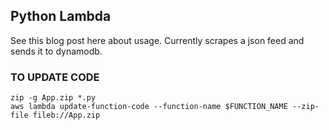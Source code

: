 ## Python Lambda

See this blog post here about usage. Currently scrapes a json feed and sends it to dynamodb.

### TO UPDATE CODE
```
zip -g App.zip *.py
aws lambda update-function-code --function-name $FUNCTION_NAME --zip-file fileb://App.zip
```
